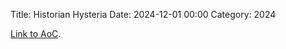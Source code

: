 Title: Historian Hysteria
Date: 2024-12-01 00:00
Category: 2024

[Link to AoC](https://adventofcode.com/2024/day/1).
